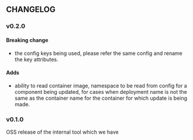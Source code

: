 ## CHANGELOG

### v0.2.0

#### Breaking change
- the config keys being used, please refer the same config and rename the key attributes.

#### Adds
- ability to read container image, namespace to be read from config for a component being updated, for cases when deployment name
is not the same as the container name for the container for which update is being made.

### v0.1.0

OSS release of the internal tool which we have
